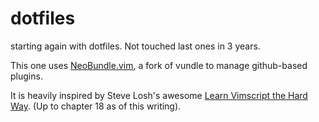 dotfiles
========

starting again with dotfiles. Not touched last ones in 3 years.

This one uses [NeoBundle.vim](/Shougo/neobundle.vim), a fork of vundle to manage github-based plugins.

It is heavily inspired by Steve Losh's awesome [Learn Vimscript the Hard Way](http://learnvimscriptthehardway.stevelosh.com/). (Up to chapter 18 as of this writing).
